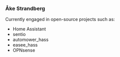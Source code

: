 ### Åke Strandberg

Currently engaged in open-source projects such as:
- Home Assistant
 - sentio
 - automower_hass
 - easee_hass
- OPNsense
